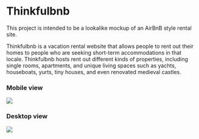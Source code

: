 # Thinkfulbnb
This project is intended to be a lookalike mockup of an AirBnB style rental site.

Thinkfulbnb is a vacation rental website that allows people to rent out their homes to people who are seeking short-term accommodations in that locale. Thinkfulbnb hosts rent out different kinds of properties, including single rooms, apartments, and unique living spaces such as yachts, houseboats, yurts, tiny houses, and even renovated medieval castles.


### Mobile view

![](images/Thinkfulbnb-mobile.png)

### Desktop view

![](images/Thinkfulbnb-desktop.png)

